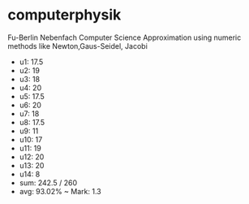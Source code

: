 computerphysik
==============

Fu-Berlin Nebenfach
Computer Science
Approximation using numeric methods like Newton,Gaus-Seidel, Jacobi

* u1: 17.5
* u2: 19
* u3: 18
* u4: 20
* u5: 17.5
* u6: 20
* u7: 18
* u8: 17.5
* u9: 11
* u10: 17
* u11: 19
* u12: 20
* u13: 20
* u14: 8
* sum: 242.5 / 260
* avg:  93.02% ~ Mark: 1.3
